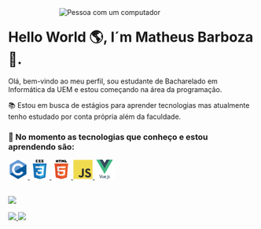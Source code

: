 <img src="https://user-images.githubusercontent.com/71778218/142737694-6304a58f-4377-4b8b-b87e-4328c4956c86.png" min-width="400px" max-width="400px" width="400px" align="right" alt="Pessoa com um computador">
<h1 align="left"><b>Hello World 🌎, I´m Matheus Barboza 👋.</b></h1>
<p align="left">Olá, bem-vindo ao meu perfil, sou estudante de Bacharelado em Informática da UEM e estou começando na área da programação.</p>
<p align="left">📚 Estou em busca de estágios para aprender tecnologias mas atualmente tenho estudado por conta própria além da faculdade.</p>

<h3 align="left">🤖 No momento as tecnologias que conheço e estou aprendendo são:</h3>

<p align="left"> 
<a href="https://www.cprogramming.com/" target="_blank"> <img src="https://raw.githubusercontent.com/devicons/devicon/master/icons/c/c-original.svg" alt="c" width="40" height="40"/> </a> 
<a href="https://www.w3schools.com/css/" target="_blank"> <img src="https://raw.githubusercontent.com/devicons/devicon/master/icons/css3/css3-original-wordmark.svg" alt="css3" width="40" height="40"/> </a> 
<a href="https://www.w3.org/html/" target="_blank"> <img src="https://raw.githubusercontent.com/devicons/devicon/master/icons/html5/html5-original-wordmark.svg" alt="html5" width="40" height="40"/> </a> 
<a href="https://developer.mozilla.org/en-US/docs/Web/JavaScript" target="_blank"> <img src="https://raw.githubusercontent.com/devicons/devicon/master/icons/javascript/javascript-original.svg" alt="javascript" width="40" height="40"/> </a> 
<a href="https://vuejs.org/" target="_blank"> <img src="https://raw.githubusercontent.com/devicons/devicon/master/icons/vuejs/vuejs-original-wordmark.svg" alt="vuejs" width="40" height="40"/> </a>
</p>

<br>

<a href="https://github.com/M4Barboza">
  <img height="180em" src="https://github-readme-stats.vercel.app/api?username=M4Barboza&theme=dracula&show_icons=true" />
</a>

<br>

<p align="left">
  <a href="https://www.instagram.com/matheus____barboza/" alt="Instagram">
  <img src="https://img.shields.io/badge/-Instagram-DF0174?style=for-the-badge&logo=instagram&logoColor=white&link=https://www.instagram.com/matheus____barboza/"/>
  </a>
  <a href="https://www.linkedin.com/in/matheus-barboza/" alt="Linkedin">
  <img src="https://img.shields.io/badge/-Linkedin-0e76a8?style=for-the-badge&logo=Linkedin&logoColor=white&link=https://www.linkedin.com/in/matheus-barboza/" /></a>
</p> 






